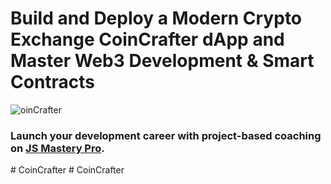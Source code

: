 # Build and Deploy a Modern Crypto Exchange CoinCrafter dApp and Master Web3 Development & Smart Contracts
![oinCrafter](https://i.ibb.co/GV4ZBpG/Thumbnail-9.png)

### Launch your development career with project-based coaching on [JS Mastery Pro](https://www.jsmastery.pro).
#   C o i n C r a f t e r  
 #   C o i n C r a f t e r  
 